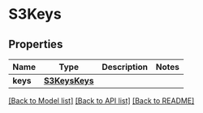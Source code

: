 # S3Keys

## Properties
Name | Type | Description | Notes
------------ | ------------- | ------------- | -------------
**keys** | [**S3KeysKeys**](S3KeysKeys.md) |  | 

[[Back to Model list]](../README.md#documentation-for-models) [[Back to API list]](../README.md#documentation-for-api-endpoints) [[Back to README]](../README.md)


